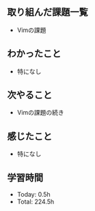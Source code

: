 ## 取り組んだ課題一覧
- Vimの課題
## わかったこと
- 特になし
## 次やること
- Vimの課題の続き
## 感じたこと
- 特になし
## 学習時間
- Today: 0.5h
- Total: 224.5h

<!--```toggl
LIST
FROM 2024-05-24 TO 2024-05-24
INCLUDE PROJECTS "HappinessChain", "Self-Study"
```-->
<!--```toggl
SUMMARY
FROM 2024-01-01 TO 2024-05-24
INCLUDE PROJECTS "HappinessChain", "Self-Study"
```-->
